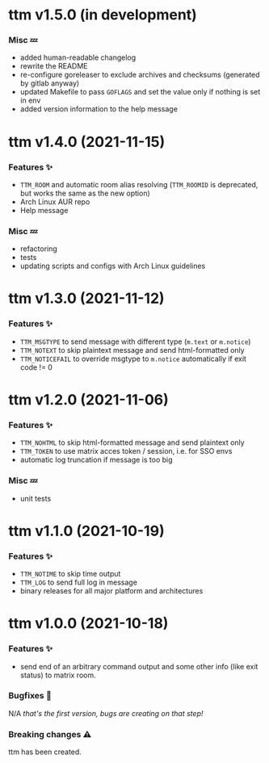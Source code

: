 # ttm v1.5.0 (in development)

### Misc :zzz:

* added human-readable changelog
* rewrite the README
* re-configure goreleaser to exclude archives and checksums (generated by gitlab anyway)
* updated Makefile to pass `GOFLAGS` and set the value only if nothing is set in env
* added version information to the help message

# ttm v1.4.0 (2021-11-15)

### Features :sparkles:

* `TTM_ROOM` and automatic room alias resolving (`TTM_ROOMID` is deprecated, but works the same as the new option)
* Arch Linux AUR repo
* Help message

### Misc :zzz:

* refactoring
* tests
* updating scripts and configs with Arch Linux guidelines

# ttm v1.3.0 (2021-11-12)

### Features :sparkles:

* `TTM_MSGTYPE` to send message with different type (`m.text` or `m.notice`)
* `TTM_NOTEXT` to skip plaintext message and send html-formatted only
* `TTM_NOTICEFAIL` to override msgtype to `m.notice` automatically if exit code != 0

# ttm v1.2.0 (2021-11-06)

### Features :sparkles:

* `TTM_NOHTML` to skip html-formatted message and send plaintext only
* `TTM_TOKEN` to use matrix acces token / session, i.e. for SSO envs
* automatic log truncation if message is too big

### Misc :zzz:

* unit tests

# ttm v1.1.0 (2021-10-19)

### Features :sparkles:

* `TTM_NOTIME` to skip time output
* `TTM_LOG` to send full log in message
* binary releases for all major platform and architectures

# ttm v1.0.0 (2021-10-18)

### Features :sparkles:

* send end of an arbitrary command output and some other info (like exit status) to matrix room.

### Bugfixes :bug:

N/A _that's the first version, bugs are creating on that step!_

### Breaking changes :warning:

ttm has been created.

